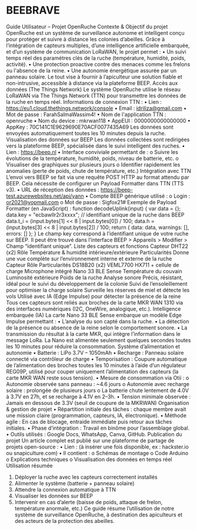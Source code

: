 # BEEBRAVE
Guide Utilisateur – Projet OpenRuche 
Contexte & Objectif du projet 
OpenRuche est un système de surveillance autonome et intelligent conçu pour protéger et 
suivre à distance les colonies d’abeilles. Grâce à l’intégration de capteurs multiples, d’une 
intelligence artificielle embarquée, et d’un système de communication LoRaWAN, le projet 
permet : 
• Un suivi temps réel des paramètres clés de la ruche (température, humidité, poids, 
activité). 
• Une protection proactive contre des menaces comme les frelons ou l'absence de la 
reine. 
• Une autonomie énergétique assurée par un panneau solaire. 
Le tout vise à fournir à l’apiculteur une solution fiable et non-intrusive, accessible à distance via 
la plateforme BEEP. 
Accès aux données (The Things Network) 
Le système OpenRuche utilise le réseau LoRaWAN via The Things Network (TTN) pour 
transmettre les données de la ruche en temps réel. 
Informations de connexion TTN : 
• Lien : https://eu1.cloud.thethings.network/console 
• Email : idriliza@gmail.com 
• Mot de passe : FarahSalmaWassim4! 
• Nom de l'application TTN : openruche 
• Nom du device : mkrwan118 
• AppEUI : 0000000000000000 
• AppKey : 70C141C1E9629690E70ACF0077435A69 
Les données sont envoyées automatiquement toutes les 10 minutes depuis la ruche. 
Visualisation des données sur BEEP 
Les données collectées sont redirigées vers la plateforme BEEP, spécialisée dans le suivi 
intelligent des ruches. 
• Lien : https://beep.nl 
• Interface conviviale permettant de : 
o Suivre les évolutions de la température, humidité, poids, niveau de batterie, 
etc. 
o Visualiser des graphiques sur plusieurs jours 
o Identifier rapidement les anomalies (perte de poids, chute de température, etc.) 
Intégration avec TTN 
L’envoi vers BEEP se fait via une requête POST HTTP au format attendu par BEEP. Cela nécessite 
de configurer un Payload Formatter dans TTN (TTS v3). 
• URL de réception des données : https://beep-test.azurewebsites.net/api/yann 
• Compte BEEP générique utilisé : 
o Login : or2021@yopmail.com 
o Mot de passe : Sigfox21# 
Exemple de Payload Formatter (en JavaScript) : 
function decodeUplink(input) { 
var data = {}; 
data.key = "ecbawllr2r3xxxx"; // identifiant unique de la ruche dans BEEP 
data.t_i = (input.bytes[1] << 8 | input.bytes[0]) / 100; 
data.h = (input.bytes[3] << 8 | input.bytes[2]) / 100; 
return { 
data: data, 
warnings: [], 
errors: [] 
}; 
} 
Le champ key correspond à l’identifiant unique de votre ruche sur BEEP. Il peut être trouvé dans 
l’interface BEEP > Appareils > Modifier > Champ “identifiant unique”. 
Liste des capteurs et fonctions 
Capteur 
DHT22 (x2) 
Rôle 
Température & humidité 
intérieure/extérieure 
Particularités 
Donne une vue complète sur 
l’environnement interne et externe de la 
ruche 
Capteur 
Rôle 
Particularités 
DS18B20 (x2) 
VEML7700 
HX711 + cellule de 
charge 
Microphone intégré 
Nano 33 BLE Sense 
Température du couvain 
Luminosité extérieure 
Poids de la ruche 
Analyse sonore 
Précis, résistant, idéal pour le suivi du 
développement de la colonie 
Suivi de l’ensoleillement pour optimiser 
la charge solaire 
Surveille les réserves de miel et détecte 
les vols 
Utilisé avec IA (Edge Impulse) pour 
détecter la présence de la reine 
Tous ces capteurs sont reliés aux broches de la carte MKR WAN 1310 via des interfaces 
numériques (I2C, OneWire, analogique, etc.). 
Intelligence embarquée (IA) 
La carte Nano 33 BLE Sense embarque un modèle Edge Impulse permettant : 
• L’analyse du son capté dans la ruche. 
• La détection de la présence ou absence de la reine selon le comportement sonore. 
• La transmission du résultat à la carte MKR, qui intègre l’information dans le message 
LoRa. 
La Nano est alimentée seulement quelques secondes toutes les 10 minutes pour réduire la 
consommation. 
Système d’alimentation et autonomie 
• Batterie : LiPo 3.7V – 1050mAh 
• Recharge : Panneau solaire connecté via contrôleur de charge 
• Temporisation : Coupure automatique de l’alimentation des broches toutes les 10 
minutes à l’aide d’un régulateur REG09P, utilisé pour couper uniquement l’alimentation 
des capteurs (la carte MKR WAN reste sous tension). 
• Mesure de consommation via Otii : 
o Autonomie observée sans panneau : ~4.6 jours 
o Autonomie avec recharge solaire : prolongée de plusieurs jours 
o La batterie chute lentement de 4.0V à 3.7V en 27h, et se recharge à 4.1V en 2–3h. 
• Tension minimale observée : Jamais en dessous de 3.3V (seuil de coupure de la 
MKRWAN) 
Organisation & gestion de projet 
• Répartition initiale des tâches : chaque membre avait une mission claire 
(programmation, capteurs, IA, électronique). 
• Méthode agile : En cas de blocage, entraide immédiate puis retour aux tâches initiales. 
• Phase d’intégration : Travail en binôme pour l’assemblage global. 
• Outils utilisés : Google Docs, WhatsApp, Canva, GitHub. 
Publication du projet 
Un article complet est publié sur une plateforme de partage de projets open-source : 
• Lien : (à insérer une fois disponible, ex : hackster.io ou snapiculture.com) 
• Il contient : 
o Schémas de montage 
o Code Arduino 
o Explications techniques 
o Visualisation des données en temps réel 
Utilisation résumée 
1. Déployer la ruche avec les capteurs correctement installés 
2. Alimenter le système (batterie + panneau solaire) 
3. Attendre la connexion automatique à TTN 
4. Visualiser les données sur BEEP 
5. Intervenir en cas d’alerte (baisse de poids, attaque de frelon, température anormale, 
etc.) 
Ce guide résume l’utilisation de notre système de surveillance OpenRuche, à destination 
des apiculteurs et des acteurs de la protection des abeilles.

